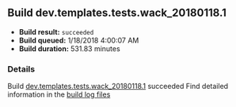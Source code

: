 ## Build dev.templates.tests.wack_20180118.1
- **Build result:** `succeeded`
- **Build queued:** 1/18/2018 4:00:07 AM
- **Build duration:** 531.83 minutes
### Details
Build [dev.templates.tests.wack_20180118.1](https://winappstudio.visualstudio.com/web/build.aspx?pcguid=a4ef43be-68ce-4195-a619-079b4d9834c2&builduri=vstfs%3a%2f%2f%2fBuild%2fBuild%2f24722) succeeded
Find detailed information in the [build log files](https://uwpctdiags.blob.core.windows.net/buildlogs/dev.templates.tests.wack_20180118.1_logs.zip)
